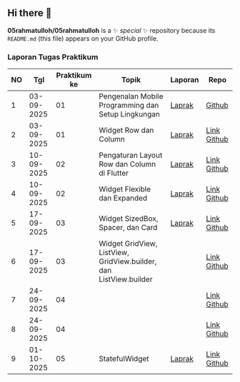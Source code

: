 ## Hi there 👋


**05rahmatulloh/05rahmatulloh** is a ✨ _special_ ✨ repository because its `README.md` (this file) appears on your GitHub profile.

### Laporan Tugas Praktikum

| NO | Tgl       | Praktikum ke | Topik                                           | Laporan | Repo |
|----|-----------|--------------|-------------------------------------------------|---------|------|
| 1  | 03-09-2025 | 01           | Pengenalan Mobile Programming dan Setup Lingkungan |    [Laprak](https://drive.google.com/file/d/1UcEfyTKExmufJu0IhxjVCN1XU9bXd7gt/view?usp=drive_link)  |[Github](https://github.com/05rahmatulloh/Laprak) |
| 2  | 03-09-2025 | 01           | Widget Row dan Column |    [Laprak](https://drive.google.com/file/d/1epdUmJsxSEEk4wTG-XuqF-pyo51BYROr/view?usp=drive_link) |    [Link Github](https://github.com/05rahmatulloh/Laprak/tree/laprak2) |
| 3 | 10-09-2025 | 02             |     Pengaturan Layout Row dan Column di Flutter   |   [Laprak](https://drive.google.com/file/d/1COt3dTrRMB9xMKFCLfQJR8O9DBtmdmfb/view?usp=drive_link)         |    [Link Github](https://github.com/05rahmatulloh/Laprak/tree/modul4)| 
| 4 | 10-09-2025 | 02           |            	Widget Flexible dan Expanded         |  [Laprak](https://drive.google.com/file/d/1fgfgyzP0VcZOWcnui6RUuEXN9AkoH4CF/view?usp=drive_link)   |    [Link Github](https://github.com/05rahmatulloh/Laprak/tree/modul4) |
| 5 | 17-09-2025 | 03             |          Widget SizedBox, Spacer, dan Card             | [Laprak](https://drive.google.com/file/d/1aDRQXe_-glLejDvcXFwTx7yNVXR3Y3I9/view?usp=drive_link)   |    [Link Github](https://github.com/05rahmatulloh/Laprak/tree/modul4) |
| 6 | 17-09-2025 | 03           |            	Widget GridView, ListView, GridView.builder, dan ListView.builder         |     |    [Link Github](https://github.com/05rahmatulloh/Laprak/tree/modul4) |
| 7 | 24-09-2025 | 04             |                    |    |    [Link Github](https://github.com/05rahmatulloh/Laprak/tree/modul4) |
| 8 | 24-09-2025 | 04           |                     |     |    [Link Github](https://github.com/05rahmatulloh/Laprak/tree/modul4) |
| 9 | 01-10-2025 | 05           |        StatefulWidget             |  [Laprak](https://drive.google.com/file/d/1pWwCIojM7ecy6jPMs_NJwS4kO6u1UVTn/view?usp=drive_link)   |    [Link Github](https://github.com/05rahmatulloh/Laprak/tree/modul4) |

